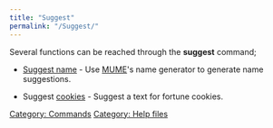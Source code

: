 ```yaml
---
title: "Suggest"
permalink: "/Suggest/"
---
```


Several functions can be reached through the **suggest** command;

- [Suggest name](Suggest_name "wikilink") - Use
  [MUME](MUME "wikilink")'s name generator to generate name suggestions.

<!-- -->

- Suggest [cookies](cookies "wikilink") - Suggest a text for fortune
  cookies.

[Category: Commands](Category:_Commands "wikilink") [Category: Help
files](Category:_Help_files "wikilink")